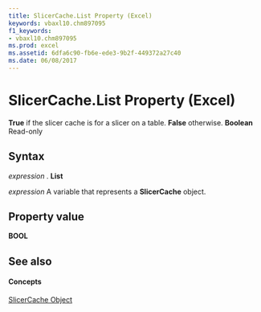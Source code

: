 ```yaml
---
title: SlicerCache.List Property (Excel)
keywords: vbaxl10.chm897095
f1_keywords:
- vbaxl10.chm897095
ms.prod: excel
ms.assetid: 6dfa6c90-fb6e-ede3-9b2f-449372a27c40
ms.date: 06/08/2017
---
```



# SlicerCache.List Property (Excel)

 **True** if the slicer cache is for a slicer on a table. **False** otherwise. **Boolean** Read-only


## Syntax

 _expression_ . **List**

 _expression_ A variable that represents a **SlicerCache** object.


## Property value

 **BOOL**


## See also


#### Concepts


[SlicerCache Object](Excel.SlicerCache.md)

